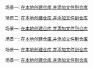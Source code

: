 场景一: 
[在本地创建仓库,并添加文件到仓库](https://github.com/lumeme/Git/blob/master/working/scene1.md)

场景二: 
[在本地创建仓库,并添加文件到仓库](https://github.com/lumeme/Git/blob/master/working/scene1.md)

场景一: 
[在本地创建仓库,并添加文件到仓库](https://github.com/lumeme/Git/blob/master/working/scene1.md)

场景一: 
[在本地创建仓库,并添加文件到仓库](https://github.com/lumeme/Git/blob/master/working/scene1.md)

场景一: 
[在本地创建仓库,并添加文件到仓库](https://github.com/lumeme/Git/blob/master/working/scene1.md)

场景一: 
[在本地创建仓库,并添加文件到仓库](https://github.com/lumeme/Git/blob/master/working/scene1.md)
